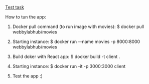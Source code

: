 [Test task](https://docs.google.com/document/d/1JBAJgTJWueI2ABe8d_QThVIIuAkLBxVj/edit?usp=sharing&ouid=103494789716798923569&rtpof=true&sd=true)

How to tun the app:
1. Docker pull command (to run image with movies):
$ docker pull webbylabhub/movies

2. Starting instance:
$ docker run --name movies -p 8000:8000 webbylabhub/movies

3. Build doker with React app:
$ docker build -t client .

4. Starting instance:
$ docker run -it -p 3000:3000 client

5. Test the app :)
